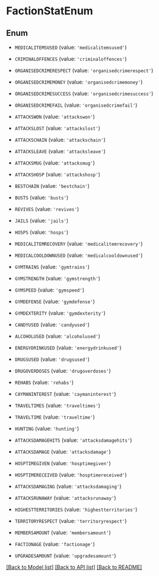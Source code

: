 # FactionStatEnum


## Enum

* `MEDICALITEMSUSED` (value: `'medicalitemsused'`)

* `CRIMINALOFFENCES` (value: `'criminaloffences'`)

* `ORGANISEDCRIMERESPECT` (value: `'organisedcrimerespect'`)

* `ORGANISEDCRIMEMONEY` (value: `'organisedcrimemoney'`)

* `ORGANISEDCRIMESUCCESS` (value: `'organisedcrimesuccess'`)

* `ORGANISEDCRIMEFAIL` (value: `'organisedcrimefail'`)

* `ATTACKSWON` (value: `'attackswon'`)

* `ATTACKSLOST` (value: `'attackslost'`)

* `ATTACKSCHAIN` (value: `'attackschain'`)

* `ATTACKSLEAVE` (value: `'attacksleave'`)

* `ATTACKSMUG` (value: `'attacksmug'`)

* `ATTACKSHOSP` (value: `'attackshosp'`)

* `BESTCHAIN` (value: `'bestchain'`)

* `BUSTS` (value: `'busts'`)

* `REVIVES` (value: `'revives'`)

* `JAILS` (value: `'jails'`)

* `HOSPS` (value: `'hosps'`)

* `MEDICALITEMRECOVERY` (value: `'medicalitemrecovery'`)

* `MEDICALCOOLDOWNUSED` (value: `'medicalcooldownused'`)

* `GYMTRAINS` (value: `'gymtrains'`)

* `GYMSTRENGTH` (value: `'gymstrength'`)

* `GYMSPEED` (value: `'gymspeed'`)

* `GYMDEFENSE` (value: `'gymdefense'`)

* `GYMDEXTERITY` (value: `'gymdexterity'`)

* `CANDYUSED` (value: `'candyused'`)

* `ALCOHOLUSED` (value: `'alcoholused'`)

* `ENERGYDRINKUSED` (value: `'energydrinkused'`)

* `DRUGSUSED` (value: `'drugsused'`)

* `DRUGOVERDOSES` (value: `'drugoverdoses'`)

* `REHABS` (value: `'rehabs'`)

* `CAYMANINTEREST` (value: `'caymaninterest'`)

* `TRAVELTIMES` (value: `'traveltimes'`)

* `TRAVELTIME` (value: `'traveltime'`)

* `HUNTING` (value: `'hunting'`)

* `ATTACKSDAMAGEHITS` (value: `'attacksdamagehits'`)

* `ATTACKSDAMAGE` (value: `'attacksdamage'`)

* `HOSPTIMEGIVEN` (value: `'hosptimegiven'`)

* `HOSPTIMERECEIVED` (value: `'hosptimereceived'`)

* `ATTACKSDAMAGING` (value: `'attacksdamaging'`)

* `ATTACKSRUNAWAY` (value: `'attacksrunaway'`)

* `HIGHESTTERRITORIES` (value: `'highestterritories'`)

* `TERRITORYRESPECT` (value: `'territoryrespect'`)

* `MEMBERSAMOUNT` (value: `'membersamount'`)

* `FACTIONAGE` (value: `'factionage'`)

* `UPGRADESAMOUNT` (value: `'upgradesamount'`)

[[Back to Model list]](../README.md#documentation-for-models) [[Back to API list]](../README.md#documentation-for-api-endpoints) [[Back to README]](../README.md)


